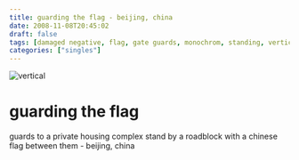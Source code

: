 ```yaml
---
title: guarding the flag - beijing, china
date: 2008-11-08T20:45:02
draft: false
tags: [damaged negative, flag, gate guards, monochrom, standing, vertical, wind,beijing,china]
categories: ["singles"]
---
```

![vertical](/p/sbr-20081108-4708110801.jpg)
<!--more-->
# guarding the flag
guards to a private housing complex stand by a roadblock with a chinese flag between them - beijing, china
